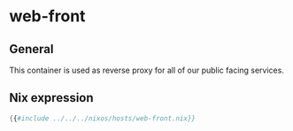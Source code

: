 # web-front

## General

This container is used as reverse proxy for all of our public facing services.

## Nix expression

```nix
{{#include ../../../nixos/hosts/web-front.nix}}
```
